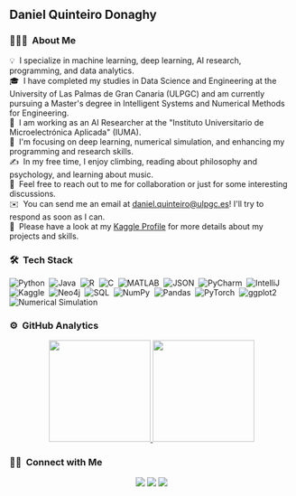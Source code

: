 <h2>Daniel Quinteiro Donaghy</h2>

### 👨🏻‍💻 &nbsp;About Me

💡 &nbsp;I specialize in machine learning, deep learning, AI research, programming, and data analytics.\
🎓 &nbsp;I have completed my studies in Data Science and Engineering at the University of Las Palmas de Gran Canaria (ULPGC) and am currently pursuing a Master's degree in Intelligent Systems and Numerical Methods for Engineering.\
💼 &nbsp;I am working as an AI Researcher at the "Instituto Universitario de Microelectrónica Aplicada" (IUMA).\
🌱 &nbsp;I'm focusing on deep learning, numerical simulation, and enhancing my programming and research skills.\
✍️ &nbsp;In my free time, I enjoy climbing, reading about philosophy and psychology, and learning about music.\
💬 &nbsp;Feel free to reach out to me for collaboration or just for some interesting discussions.\
✉️ &nbsp;You can send me an email at [daniel.quinteiro@ulpgc.es](mailto:daniel.quinteiro@ulpgc.es)! I'll try to respond as soon as I can.\
📄 &nbsp;Please have a look at my [Kaggle Profile](https://www.kaggle.com/kingteiro) for more details about my projects and skills.

### 🛠 &nbsp;Tech Stack

![Python](https://img.shields.io/badge/-Python-05122A?style=flat&logo=python)&nbsp;
![Java](https://img.shields.io/badge/-Java-05122A?style=flat&logo=Java&logoColor=FFA518)&nbsp;
![R](https://img.shields.io/badge/-R-05122A?style=flat&logo=R&logoColor=276DC3)&nbsp;
![C](https://img.shields.io/badge/-C-05122A?style=flat&logo=C&logoColor=A8B9CC)&nbsp;
![MATLAB](https://img.shields.io/badge/-MATLAB-05122A?style=flat&logo=MATLAB)&nbsp;
![JSON](https://img.shields.io/badge/-JSON-05122A?style=flat&logo=json)&nbsp;
![PyCharm](https://img.shields.io/badge/-PyCharm-05122A?style=flat&logo=pycharm)&nbsp;
![IntelliJ](https://img.shields.io/badge/-IntelliJ-05122A?style=flat&logo=intellij-idea)&nbsp;
![Kaggle](https://img.shields.io/badge/-Kaggle-05122A?style=flat&logo=kaggle)&nbsp;
![Neo4j](https://img.shields.io/badge/-Neo4j-05122A?style=flat&logo=neo4j)&nbsp;
![SQL](https://img.shields.io/badge/-SQL-05122A?style=flat&logo=sql)&nbsp;
![NumPy](https://img.shields.io/badge/-NumPy-05122A?style=flat&logo=numpy)&nbsp;
![Pandas](https://img.shields.io/badge/-Pandas-05122A?style=flat&logo=pandas)&nbsp;
![PyTorch](https://img.shields.io/badge/-PyTorch-05122A?style=flat&logo=pytorch)&nbsp;
![ggplot2](https://img.shields.io/badge/-ggplot2-05122A?style=flat&logo=r&logoColor=276DC3)&nbsp;
![Numerical Simulation](https://img.shields.io/badge/-NumericalSimulation-05122A?style=flat&logo=simulation)&nbsp;

### ⚙️ &nbsp;GitHub Analytics

<p align="center">
  <a href="https://github.com/danqdon">
    <img height="180em" src="https://github-readme-stats-eight-theta.vercel.app/api?username=danqdon&show_icons=true&theme=algolia&include_all_commits=true&count_private=true"/>
    <img height="180em" src="https://github-readme-stats-eight-theta.vercel.app/api/top-langs/?username=danqdon&layout=compact&langs_count=8&theme=algolia"/>
  </a>
</p>

### 🤝🏻 &nbsp;Connect with Me

<p align="center">
  <a href="https://www.linkedin.com/in/daniel-quinteiro-donaghy-24a202294/"><img src="https://img.shields.io/badge/-Daniel%20Quinteiro-0077B5?style=flat&logo=Linkedin&logoColor=white"/></a>
  <a href="https://www.kaggle.com/kingteiro"><img src="https://img.shields.io/badge/-@kingteiro-20BEFF?style=flat&logo=Kaggle&logoColor=white"/></a>
  <a href="mailto:daniel.quinteiro@ulpgc.es"><img src="https://img.shields.io/badge/-daniel.quinteiro@ulpgc.es-D14836?style=flat&logo=Gmail&logoColor=white"/></a>
</p>
